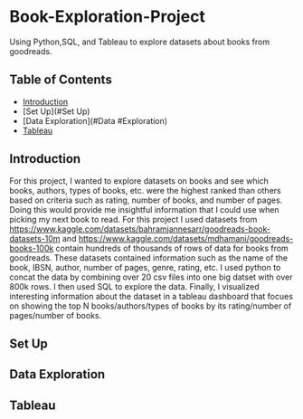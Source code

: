 # Book-Exploration-Project

Using Python,SQL, and Tableau to explore datasets about books from goodreads.

## Table of Contents
  - [Introduction](#Introduction)
  - [Set Up](#Set Up)
  - [Data Exploration](#Data #Exploration)
  - [Tableau](#Tableau)

## Introduction
For this project, I wanted to explore datasets on books and see which books, authors, types of books, etc. were the highest ranked than others based on criteria such as rating, number of books, and number of pages. Doing this would provide me insightful information that I could use when picking my next book to read. For this project I used datasets from https://www.kaggle.com/datasets/bahramjannesarr/goodreads-book-datasets-10m and https://www.kaggle.com/datasets/mdhamani/goodreads-books-100k contain hundreds of thousands of rows of data for books from goodreads. These datasets contained information such as the name of the book, IBSN, author, number of pages, genre, rating, etc. I used python to concat the data by combining over 20 csv files into one big datset with over 800k rows. I then used SQL to explore the data. Finally, I visualized interesting information about the dataset in a tableau dashboard that focues on showing the top N books/authors/types of books by its rating/number of pages/number of books.

## Set Up

## Data Exploration

## Tableau
